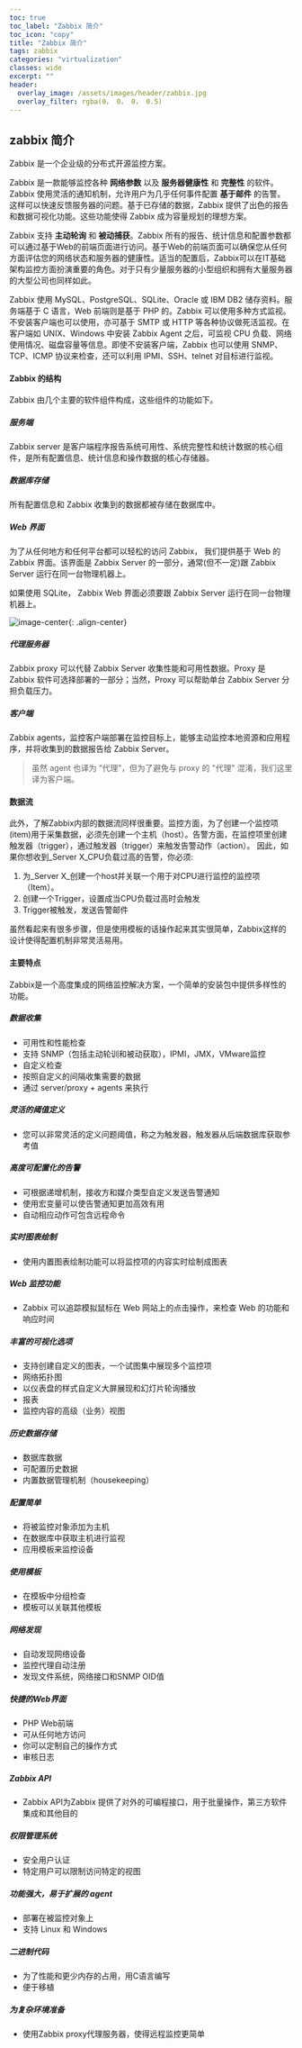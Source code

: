 ```yaml
---
toc: true
toc_label: "Zabbix 简介"
toc_icon: "copy"
title: "Zabbix 简介"
tags: zabbix
categories: "virtualization"
classes: wide
excerpt: ""
header:
  overlay_image: /assets/images/header/zabbix.jpg
  overlay_filter: rgba(0， 0， 0， 0.5)
---
```





## zabbix 简介

Zabbix 是一个企业级的分布式开源监控方案。

Zabbix 是一款能够监控各种 **网络参数** 以及 **服务器健康性** 和 **完整性** 的软件。Zabbix 使用灵活的通知机制，允许用户为几乎任何事件配置 **基于邮件** 的告警。这样可以快速反馈服务器的问题。基于已存储的数据，Zabbix 提供了出色的报告和数据可视化功能。这些功能使得 Zabbix 成为容量规划的理想方案。

Zabbix 支持 **主动轮询** 和 **被动捕获**。Zabbix 所有的报告、统计信息和配置参数都可以通过基于Web的前端页面进行访问。基于Web的前端页面可以确保您从任何方面评估您的网络状态和服务器的健康性。适当的配置后，Zabbix可以在IT基础架构监控方面扮演重要的角色。对于只有少量服务器的小型组织和拥有大量服务器的大型公司也同样如此。

Zabbix 使用 MySQL、PostgreSQL、SQLite、Oracle 或 IBM DB2 储存资料。服务端基于 C 语言，Web 前端则是基于 PHP 的。Zabbix 可以使用多种方式监视。不安装客户端也可以使用，亦可基于 SMTP 或 HTTP 等各种协议做死活监视。在客户端如 UNIX、Windows 中安装 Zabbix Agent 之后，可监视 CPU 负载、网络使用情况、磁盘容量等信息。即使不安装客户端，Zabbix 也可以使用 SNMP、TCP、ICMP 协议来检查，还可以利用 IPMI、SSH、telnet 对目标进行监视。




#### Zabbix 的结构

Zabbix 由几个主要的软件组件构成，这些组件的功能如下。

##### 服务端

Zabbix server 是客户端程序报告系统可用性、系统完整性和统计数据的核心组件，是所有配置信息、统计信息和操作数据的核心存储器。

##### 数据库存储

所有配置信息和 Zabbix 收集到的数据都被存储在数据库中。

##### Web 界面

为了从任何地方和任何平台都可以轻松的访问 Zabbix， 我们提供基于 Web 的 Zabbix 界面。该界面是 Zabbix Server 的一部分，通常(但不一定)跟 Zabbix Server 运行在同一台物理机器上。

如果使用 SQLite， Zabbix Web 界面必须要跟 Zabbix Server 运行在同一台物理机器上。

![image-center](/assets/images/zabbix.Custom_screens.png){: .align-center}

##### 代理服务器

Zabbix proxy 可以代替 Zabbix Server 收集性能和可用性数据。Proxy 是 Zabbix 软件可选择部署的一部分；当然，Proxy 可以帮助单台 Zabbix Server 分担负载压力。

##### 客户端

Zabbix agents，监控客户端部署在监控目标上，能够主动监控本地资源和应用程序，并将收集到的数据报告给 Zabbix Server。

>虽然 agent 也译为 “代理”，但为了避免与 proxy 的 "代理" 混淆，我们这里译为客户端。



#### 数据流

此外，了解Zabbix内部的数据流同样很重要。监控方面，为了创建一个监控项(item)用于采集数据，必须先创建一个主机（host）。告警方面，在监控项里创建触发器（trigger），通过触发器（trigger）来触发告警动作（action）。
因此，如果你想收到_Server X_CPU负载过高的告警，你必须:

1.	为_Server X_创建一个host并关联一个用于对CPU进行监控的监控项（Item）。
2.	创建一个Trigger，设置成当CPU负载过高时会触发
3.	Trigger被触发，发送告警邮件

虽然看起来有很多步骤，但是使用模板的话操作起来其实很简单，Zabbix这样的设计使得配置机制非常灵活易用。






#### 主要特点

Zabbix是一个高度集成的网络监控解决方案，一个简单的安装包中提供多样性的功能。

##### 数据收集

* 可用性和性能检查
* 支持 SNMP（包括主动轮训和被动获取），IPMI，JMX，VMware监控
* 自定义检查
* 按照自定义的间隔收集需要的数据
* 通过 server/proxy + agents 来执行

##### 灵活的阈值定义

* 您可以非常灵活的定义问题阈值，称之为触发器，触发器从后端数据库获取参考值

##### 高度可配置化的告警

* 可根据递增机制，接收方和媒介类型自定义发送告警通知
* 使用宏变量可以使告警通知更加高效有用
* 自动相应动作可包含远程命令

##### 实时图表绘制

* 使用内置图表绘制功能可以将监控项的内容实时绘制成图表

##### Web 监控功能

* Zabbix 可以追踪模拟鼠标在 Web 网站上的点击操作，来检查 Web 的功能和响应时间

##### 丰富的可视化选项

* 支持创建自定义的图表，一个试图集中展现多个监控项
* 网络拓扑图
* 以仪表盘的样式自定义大屏展现和幻灯片轮询播放
* 报表
* 监控内容的高级（业务）视图

##### 历史数据存储

* 数据库数据
* 可配置历史数据
* 内置数据管理机制（housekeeping）

##### 配置简单

* 将被监控对象添加为主机
* 在数据库中获取主机进行监视
* 应用模板来监控设备

##### 使用模板

* 在模板中分组检查
* 模板可以关联其他模板

##### 网络发现

* 自动发现网络设备
* 监控代理自动注册
* 发现文件系统，网络接口和SNMP OID值

##### 快捷的Web界面

* PHP Web前端
* 可从任何地方访问
* 你可以定制自己的操作方式
* 审核日志

##### Zabbix API

* Zabbix API为Zabbix 提供了对外的可编程接口，用于批量操作，第三方软件集成和其他目的

##### 权限管理系统

* 安全用户认证
* 特定用户可以限制访问特定的视图

##### 功能强大，易于扩展的 agent

* 部署在被监控对象上
* 支持 Linux 和 Windows

##### 二进制代码

* 为了性能和更少内存的占用，用C语言编写
* 便于移植

##### 为复杂环境准备

* 使用Zabbix proxy代理服务器，使得远程监控更简单
